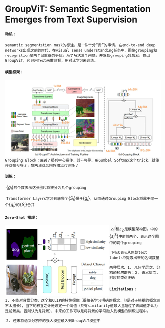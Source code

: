 # GroupViT: Semantic Segmentation Emerges from Text Supervision

#### `动机：`

​	`semantic segmentation mask的标注，是一件十分“贵”的事情，在end-to-end deep networks出现之前的时代，在visual sense understanding任务中，图像grouping和recognition是两个很重要的手段。为了解决这个问题，并受到grouping的启发，提出GroupViT，它只用Text来做监督，用对比学习来训练。`

#### `模型框架：`

<img src=".\Architecture.jpg" style="zoom:50%;" align="left"/>

​	`Grouping Block：用到了矩列中心操作，其不可导，用Gumbel Softmax这个trick，就使得过程可导了，便可通过反向传播进行训练了`

#### `训练：`

​	$\{g_i\}$`的个数表示这张图片将被分为几个grouping`

​	`Transformer Layers学习到底哪个`$\{S_i\}$`属于`$\{g_i\}$`，从而通过Grouping Block将属于同一个`$\{g_i\}$`的`$\{S_i\}$`合并`

#### `Zero-Shot 推理：`

<img src=".\Inference.jpg" style="zoom:50%;" align="left"/>

​	$z_1^I$`和`$z_2^I$`是模型架构图，中的`$\{s_i^3\}$​`中的前两个，表示这个图中的两个grouping`

​	`下标C表示从原始text labels中提取出来的名词数量`

​	`两种层次，1. 几何学层次，分割的轮廓正确；2. 语义层次，对应的类别正确`

#### `Limitations：`

​	`1. 不能对背景分类，这个和CLIP的特性很像（很擅长学习明确的概念，但是对于模糊的概念则不太擅长），当下的权宜之计是设定一个阈值（只有similarity值最大且超过了该阈值才认为是前景类，否则认为是背景），未来的工作可以是将背景的学习融入到模型的训练过程中。`

​	`2. 还未将语义分割中的强大模型融入到GroupViT模型中`

